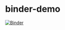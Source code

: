 # binder-demo
[![Binder](https://mybinder.org/badge_logo.svg)](https://mybinder.org/v2/gh/martharobinson/binder-demo.git/HEAD)
